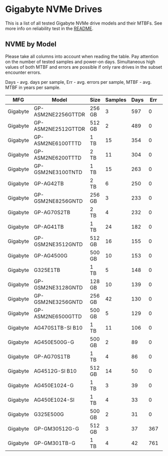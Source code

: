 Gigabyte NVMe Drives
====================

This is a list of all tested Gigabyte NVMe drive models and their MTBFs. See more
info on reliability test in the [README](https://github.com/linuxhw/SMART).

NVME by Model
------------

Please take all columns into account when reading the table. Pay attention on the
number of tested samples and power-on days. Simultaneous high values of both MTBF
and errors are possible if only rare drives in the subset encounter errors.

Days - avg. days per sample,
Err  - avg. errors per sample,
MTBF - avg. MTBF in years per sample.

| MFG       | Model              | Size   | Samples | Days  | Err   | MTBF |
|-----------|--------------------|--------|---------|-------|-------|------|
| Gigabyte  | GP-ASM2NE2256GTTDR | 256 GB | 3       | 597   | 0     | 1.64   |
| Gigabyte  | GP-ASM2NE2512GTTDR | 512 GB | 2       | 489   | 0     | 1.34   |
| Gigabyte  | GP-ASM2NE6100TTTD  | 1 TB   | 15      | 354   | 0     | 0.97   |
| Gigabyte  | GP-ASM2NE6200TTTD  | 2 TB   | 11      | 304   | 0     | 0.83   |
| Gigabyte  | GP-GSM2NE3100TNTD  | 1 TB   | 15      | 263   | 0     | 0.72   |
| Gigabyte  | GP-AG42TB          | 2 TB   | 6       | 250   | 0     | 0.69   |
| Gigabyte  | GP-GSM2NE8256GNTD  | 256 GB | 3       | 233   | 0     | 0.64   |
| Gigabyte  | GP-AG70S2TB        | 2 TB   | 4       | 232   | 0     | 0.64   |
| Gigabyte  | GP-AG41TB          | 1 TB   | 24      | 182   | 0     | 0.50   |
| Gigabyte  | GP-GSM2NE3512GNTD  | 512 GB | 16      | 155   | 0     | 0.42   |
| Gigabyte  | GP-AG4500G         | 500 GB | 10      | 153   | 0     | 0.42   |
| Gigabyte  | G325E1TB           | 1 TB   | 5       | 148   | 0     | 0.41   |
| Gigabyte  | GP-GSM2NE3128GNTD  | 128 GB | 10      | 139   | 0     | 0.38   |
| Gigabyte  | GP-GSM2NE3256GNTD  | 256 GB | 42      | 130   | 0     | 0.36   |
| Gigabyte  | GP-ASM2NE6500GTTD  | 500 GB | 5       | 129   | 0     | 0.35   |
| Gigabyte  | AG470S1TB-SI B10   | 1 TB   | 11      | 106   | 0     | 0.29   |
| Gigabyte  | AG450E500G-G       | 500 GB | 2       | 89    | 0     | 0.25   |
| Gigabyte  | GP-AG70S1TB        | 1 TB   | 4       | 86    | 0     | 0.24   |
| Gigabyte  | AG4512G-SI B10     | 512 GB | 14      | 50    | 0     | 0.14   |
| Gigabyte  | AG450E1024-G       | 1 TB   | 3       | 39    | 0     | 0.11   |
| Gigabyte  | AG450E1024-SI      | 1 TB   | 4       | 33    | 0     | 0.09   |
| Gigabyte  | G325E500G          | 500 GB | 2       | 31    | 0     | 0.09   |
| Gigabyte  | GP-GM30512G-G      | 512 GB | 3       | 37    | 367   | 0.05   |
| Gigabyte  | GP-GM301TB-G       | 1 TB   | 4       | 42    | 761   | 0.01   |
